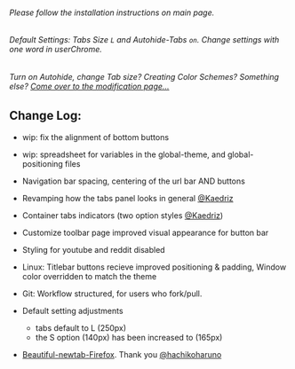 ###### Please follow the installation instructions on main page.

###### Default Settings: Tabs Size `L` and Autohide-Tabs `on`. Change settings with one word in userChrome.

###### Turn on Autohide, change Tab size? Creating Color Schemes? Something else? [Come over to the modification page...](https://github.com/soulhotel/FF-ULTIMA/blob/main/doc/Modification.md)

## Change Log:

- wip: fix the alignment of bottom buttons
- wip: spreadsheet for variables in the global-theme, and global-positioning files
- Navigation bar spacing, centering of the url bar AND buttons
- Revamping how the tabs panel looks in general [@Kaedriz](https://github.com/Kaedriz)
- Container tabs indicators (two option styles [@Kaedriz](https://github.com/Kaedriz))
- Customize toolbar page improved visual appearance for button bar
- Styling for youtube and reddit disabled

- Linux: Titlebar buttons recieve improved positioning & padding, Window color overridden to match the theme
- Git: Workflow structured, for users who fork/pull.

- Default setting adjustments
	- tabs default to L (250px)
	- the S option (140px) has been increased to (165px)

- [Beautiful-newtab-Firefox](https://github.com/hachikoharuno/Beautiful-newtab-Firefox). Thank you [@hachikoharuno](https://github.com/hachikoharuno)
